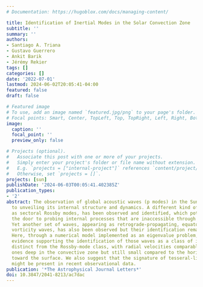 ```yaml
---
# Documentation: https://hugoblox.com/docs/managing-content/

title: Identification of Inertial Modes in the Solar Convection Zone
subtitle: ''
summary: ''
authors:
- Santiago A. Triana
- Gustavo Guerrero
- Ankit Barik
- Jérémy Rekier
tags: []
categories: []
date: '2022-07-01'
lastmod: 2024-06-02T20:05:41-04:00
featured: false
draft: false

# Featured image
# To use, add an image named `featured.jpg/png` to your page's folder.
# Focal points: Smart, Center, TopLeft, Top, TopRight, Left, Right, BottomLeft, Bottom, BottomRight.
image:
  caption: ''
  focal_point: ''
  preview_only: false

# Projects (optional).
#   Associate this post with one or more of your projects.
#   Simply enter your project's folder or file name without extension.
#   E.g. `projects = ["internal-project"]` references `content/project/deep-learning/index.md`.
#   Otherwise, set `projects = []`.
projects: [sun]
publishDate: '2024-06-03T00:05:41.402385Z'
publication_types:
- '2'
abstract: The observation of global acoustic waves (p modes) in the Sun has been key
  to unveiling its internal structure and dynamics. A different kind of wave, known
  as sectoral Rossby modes, has been observed and identified, which potentially opens
  the door to probing internal processes that are inaccessible through p-mode helioseismology.
  Yet another set of waves, appearing as retrograde-propagating, equatorially antisymmetric
  vorticity waves, has also been observed but their identification remained elusive.
  Here, through a numerical model implemented as an eigenvalue problem, we provide
  evidence supporting the identification of those waves as a class of inertial eigenmodes,
  distinct from the Rossby-mode class, with radial velocities comparable to the horizontal
  ones deep in the convective zone but still small compared to the horizontal velocities
  toward the surface. We also suggest that the signature of tesseral-like Rossby modes
  might be present in recent observational data.
publication: '*The Astrophysical Journal Letters*'
doi: 10.3847/2041-8213/ac7dac
---
```

